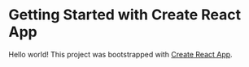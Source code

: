 # Getting Started with Create React App

Hello world! This project was bootstrapped with [Create React App](https://github.com/facebook/create-react-app).

